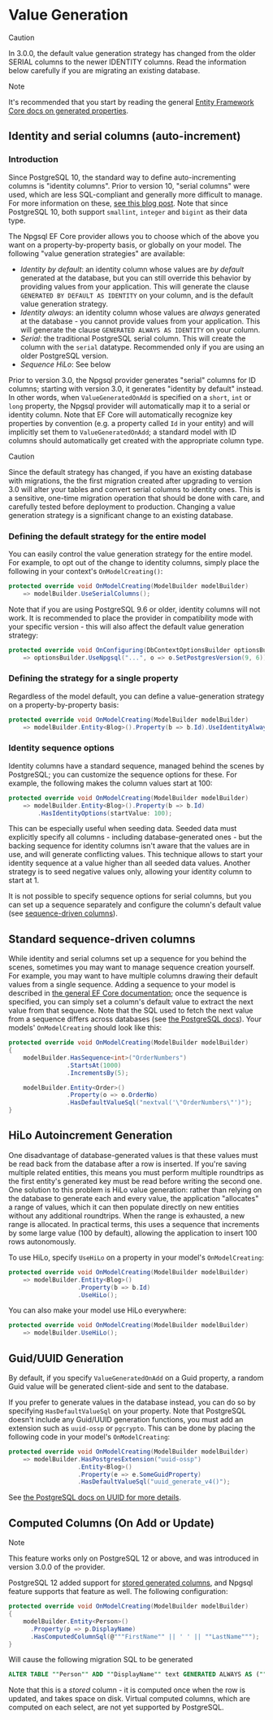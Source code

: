 # Value Generation

> [!CAUTION]
> In 3.0.0, the default value generation strategy has changed from the older SERIAL columns to the newer IDENTITY columns. Read the information below carefully if you are migrating an existing database.

> [!NOTE]
> It's recommended that you start by reading the general [Entity Framework Core docs on generated properties](https://docs.microsoft.com/en-us/ef/core/modeling/generated-properties).

## Identity and serial columns (auto-increment)

### Introduction

Since PostgreSQL 10, the standard way to define auto-incrementing columns is "identity columns". Prior to version 10, "serial columns" were used, which are less SQL-compliant and generally more difficult to manage. For more information on these, [see this blog post](https://blog.2ndquadrant.com/postgresql-10-identity-columns/). Note that since PostgreSQL 10, both support `smallint`, `integer` and `bigint` as their data type.

The Npgsql EF Core provider allows you to choose which of the above you want on a property-by-property basis, or globally on your model. The following "value generation strategies" are available:

* *Identity by default*: an identity column whose values are *by default* generated at the database, but you can still override this behavior by providing values from your application. This will generate the clause `GENERATED BY DEFAULT AS IDENTITY` on your column, and is the default value generation strategy.
* *Identity always*: an identity column whose values are *always* generated at the database - you cannot provide values from your application. This will generate the clause `GENERATED ALWAYS AS IDENTITY` on your column.
* *Serial*: the traditional PostgreSQL serial column. This will create the column with the `serial` datatype. Recommended only if you are using an older PostgreSQL version.
* *Sequence HiLo*: See below

Prior to version 3.0, the Npgsql provider generates "serial" columns for ID columns; starting with version 3.0, it generates "identity by default" instead. In other words, when `ValueGeneratedOnAdd` is specified on a `short`, `int` or `long` property, the Npgsql provider will automatically map it to a serial or identity column. Note that EF Core will automatically recognize key properties by convention (e.g. a property called `Id` in your entity) and will implicitly set them to `ValueGeneratedOnAdd`; a standard model with ID columns should automatically get created with the appropriate column type.

> [!CAUTION]
> Since the default strategy has changed, if you have an existing database with migrations, the the first migration created after upgrading to version 3.0 will alter your tables and convert serial columns to identity ones. This is a sensitive, one-time migration operation that should be done with care, and carefully tested before deployment to production. Changing a value generation strategy is a significant change to an existing database.

### Defining the default strategy for the entire model

You can easily control the value generation strategy for the entire model. For example, to opt out of the change to identity columns, simply place the following in your context's `OnModelCreating()`:

```c#
protected override void OnModelCreating(ModelBuilder modelBuilder)
    => modelBuilder.UseSerialColumns();
```

Note that if you are using PostgreSQL 9.6 or older, identity columns will not work. It is recommended to place the provider in compatibility mode with your specific version - this will also affect the default value generation strategy:

```c#
protected override void OnConfiguring(DbContextOptionsBuilder optionsBuilder)
    => optionsBuilder.UseNpgsql("...", o => o.SetPostgresVersion(9, 6));
```

### Defining the strategy for a single property

Regardless of the model default, you can define a value-generation strategy on a property-by-property basis:

```c#
protected override void OnModelCreating(ModelBuilder modelBuilder)
    => modelBuilder.Entity<Blog>().Property(b => b.Id).UseIdentityAlwaysColumn();
```

### Identity sequence options

Identity columns have a standard sequence, managed behind the scenes by PostgreSQL; you can customize the sequence options for these. For example, the following makes the column values start at 100:

```c#
protected override void OnModelCreating(ModelBuilder modelBuilder)
    => modelBuilder.Entity<Blog>().Property(b => b.Id)
        .HasIdentityOptions(startValue: 100);
```

This can be especially useful when seeding data. Seeded data must explicitly specify all columns - including database-generated ones - but the backing sequence for identity columns isn't aware that the values are in use, and will generate conflicting values. This technique allows to start your identity sequence at a value higher than all seeded data values. Another strategy is to seed negative values only, allowing your identity column to start at 1.

It is not possible to specify sequence options for serial columns, but you can set up a sequence separately and configure the column's default value (see [sequence-driven columns](#standard-sequence-driven-columns)).

## Standard sequence-driven columns

While identity and serial columns set up a sequence for you behind the scenes, sometimes you may want to manage sequence creation yourself. For example, you may want to have multiple columns drawing their default values from a single sequence. Adding a sequence to your model is described in [the general EF Core documentation](https://docs.microsoft.com/ef/core/modeling/relational/sequences); once the sequence is specified, you can simply set a column's default value to extract the next value from that sequence. Note that the SQL used to fetch the next value from a sequence differs across databases (see [the PostgreSQL docs](https://www.postgresql.org/docs/current/static/functions-sequence.html)). Your models' `OnModelCreating` should look like this:

```c#
protected override void OnModelCreating(ModelBuilder modelBuilder)
{
    modelBuilder.HasSequence<int>("OrderNumbers")
                .StartsAt(1000)
                .IncrementsBy(5);

    modelBuilder.Entity<Order>()
                .Property(o => o.OrderNo)
                .HasDefaultValueSql("nextval('\"OrderNumbers\"')");
}
```

## HiLo Autoincrement Generation

One disadvantage of database-generated values is that these values must be read back from the database after a row is inserted. If you're saving multiple related entities, this means you must perform multiple roundtrips as the first entity's generated key must be read before writing the second one. One solution to this problem is HiLo value generation: rather than relying on the database to generate each and every value, the application "allocates" a range of values, which it can then populate directly on new entities without any additional roundtrips. When the range is exhausted, a new range is allocated. In practical terms, this uses a sequence that increments by some large value (100 by default), allowing the application to insert 100 rows autonomously.

To use HiLo, specify `UseHiLo` on a property in your model's `OnModelCreating`:

```c#
protected override void OnModelCreating(ModelBuilder modelBuilder)
    => modelBuilder.Entity<Blog>()
                   .Property(b => b.Id)
                   .UseHiLo();
```

You can also make your model use HiLo everywhere:

```c#
protected override void OnModelCreating(ModelBuilder modelBuilder)
    => modelBuilder.UseHiLo();
```

## Guid/UUID Generation

By default, if you specify `ValueGeneratedOnAdd` on a Guid property, a random Guid value will be generated client-side and sent to the database.

If you prefer to generate values in the database instead, you can do so by specifying `HasDefaultValueSql` on your property. Note that PostgreSQL doesn't include any Guid/UUID generation functions, you must add an extension such as `uuid-ossp` or `pgcrypto`. This can be done by placing the following code in your model's `OnModelCreating`:

```c#
protected override void OnModelCreating(ModelBuilder modelBuilder)
    => modelBuilder.HasPostgresExtension("uuid-ossp")
                   .Entity<Blog>()
                   .Property(e => e.SomeGuidProperty)
                   .HasDefaultValueSql("uuid_generate_v4()");
```

See [the PostgreSQL docs on UUID for more details](https://www.postgresql.org/docs/current/static/datatype-uuid.html).

## Computed Columns (On Add or Update)

> [!NOTE]
> This feature works only on PostgreSQL 12 or above, and was introduced in version 3.0.0 of the provider.

PostgreSQL 12 added support for [stored generated columns](https://www.postgresql.org/docs/12/ddl-generated-columns.html), and Npgsql feature supports that feature as well. The following configuration:

```c#
protected override void OnModelCreating(ModelBuilder modelBuilder)
{
    modelBuilder.Entity<Person>()
      .Property(p => p.DisplayName)
      .HasComputedColumnSql(@"""FirstName"" || ' ' || ""LastName""");
}
```

Will cause the following migration SQL to be generated

```sql
ALTER TABLE ""Person"" ADD ""DisplayName"" text GENERATED ALWAYS AS (""FirstName"" || ' ' || ""LastName"") STORED;
```

Note that this is a *stored* column - it is computed once when the row is updated, and takes space on disk. Virtual computed columns, which are computed on each select, are not yet supported by PostgreSQL.
